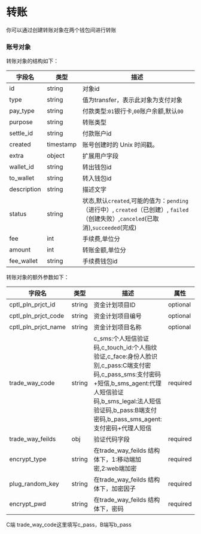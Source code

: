 # 转账

你可以通过创建转账对象在两个钱包间进行转账

### 账号对象
转账对象的结构如下：

| 字段名      | 类型      | 描述                               |
| ----------- | --------- | ---------------------------------- |
| id          | string    | 对象id                             |
| type        | string    | 值为transfer，表示此对象为支付对象 |
| pay_type        | string    | 付款类型:`01`银行卡,`00`账户余额,默认`00`|
| purpose        | string    | 转账类型|
| settle_id        | string    | 付款账户id|
| created     | timestamp | 账号创建时的 Unix 时间戳。         |
| extra       | object    | 扩展用户字段                       |
| wallet_id   | string    | 转出钱包id                         |
| to_wallet   | string    | 转入钱包id                         |
| description | string    | 描述文字                           |
| status      | string | 状态,默认`created`,可能的值为：`pending`（进行中）, `created`（已创建）, `failed`（创建失败）,`canceled`(已取消),`succeeded`(完成) |
| fee | int    | 手续费,单位分                           |
| amount | int    | 转账金额,单位分                           |
| fee_wallet | string    | 手续费钱包id                           |

转账对象的额外参数如下：

| 字段名       | 类型 | 描述 | 属性 |
| ------------ | ---- | ---- | ---- |
| cptl_pln_prjct_id  | string | 资金计划项目ID |optional  |
| cptl_pln_prjct_code | string | 资金计划项目编号 |optional  |
| cptl_pln_prjct_name | string | 资金计划项目名称 | optional |
| trade_way_code              | string    | c_sms:个人短信验证码,c_touch_id:个人指纹验证,c_face:身份人脸识别,c_pass:C端支付密码,c_pass_sms:支付密码+短信,b_sms_agent:代理人短信验证码,b_sms_legal:法人短信验证码,b_pass:B端支付密码,b_pass_sms_agent:支付密码+代理人短信                                                       | required|
| trade_way_feilds            | obj    | 验证代码字段                        |required|
| encrypt_type         | string | 在trade_way_feilds 结构体下，1:移动端加密,2:web端加密                                |required|
| plug_random_key          | string       | 在trade_way_feilds 结构体下，加密因子 |required|
| encrypt_pwd  | string | 在trade_way_feilds 结构体下，密码                         |required|

C端 trade_way_code这里填写c_pass，B端写b_pass
